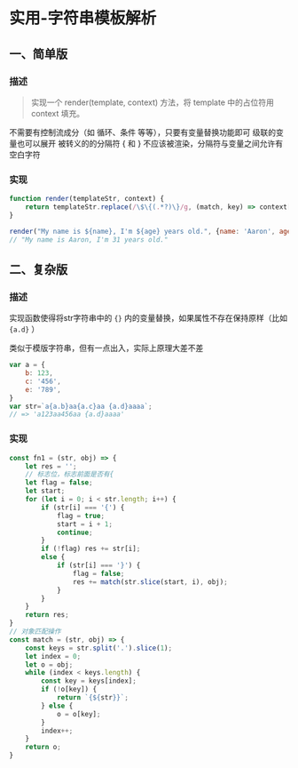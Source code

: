 # 实用-字符串模板解析

## 一、简单版
### 描述
> 实现一个 render(template, context) 方法，将 template 中的占位符用 context 填充。

不需要有控制流成分（如 循环、条件 等等），只要有变量替换功能即可
级联的变量也可以展开
被转义的的分隔符 { 和 } 不应该被渲染，分隔符与变量之间允许有空白字符

### 实现

```js
function render(templateStr, context) {
    return templateStr.replace(/\$\{(.*?)\}/g, (match, key) => context[key.trim()]);
}

render("My name is ${name}, I'm ${age} years old.", {name: 'Aaron', age: 31})
// "My name is Aaron, I'm 31 years old."
```


## 二、复杂版

### 描述

实现函数使得将str字符串中的 `{}` 内的变量替换，如果属性不存在保持原样（比如 `{a.d}` ）

类似于模版字符串，但有一点出入，实际上原理大差不差

```js
var a = {
	b: 123,
	c: '456',
	e: '789',
}
var str=`a{a.b}aa{a.c}aa {a.d}aaaa`;
// => 'a123aa456aa {a.d}aaaa'

```

### 实现

```js
const fn1 = (str, obj) => {
	let res = '';
    // 标志位，标志前面是否有{
	let flag = false;
	let start;
	for (let i = 0; i < str.length; i++) {
		if (str[i] === '{') {
			flag = true;
			start = i + 1;
			continue;
		}
		if (!flag) res += str[i];
		else {
			if (str[i] === '}') {
				flag = false;
				res += match(str.slice(start, i), obj);
			}
		}
	}
	return res;
}
// 对象匹配操作
const match = (str, obj) => {
	const keys = str.split('.').slice(1);
	let index = 0;
	let o = obj;
	while (index < keys.length) {
		const key = keys[index];
		if (!o[key]) {
			return `{${str}}`;
		} else {
			o = o[key];
		}
		index++;
	}
	return o;
}

```